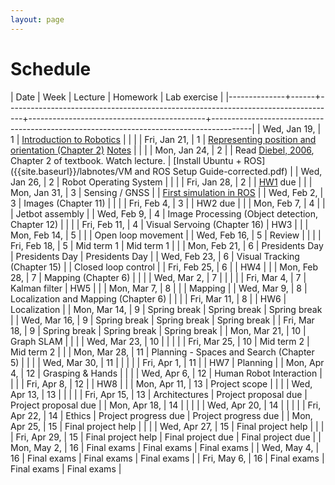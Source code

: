 ```yaml
---
layout: page
---
```

# Schedule

| Date         | Week | Lecture                                                                          | Homework                                   | Lab exercise                                                                           |
|--------------+------+----------------------------------------------------------------------------------+--------------------------------------------+----------------------------------------------------------------------------------------|
| Wed, Jan 19, |    1 | [Introduction to Robotics]({{site.baseurl}}/slides/01-19-intro-to-robotics.html) |                                            |                                                                                        |
| Fri, Jan 21, |    1 | [Representing position and orientation (Chapter 2)](https://drive.google.com/file/d/1Qqe_HZYyw6svQ0uUMahTapw_GaY6OAZq/view?usp=sharing) [Notes]({{site.baseurl}}/slides/01-20-coordinate-transformations-2.pdf) |                                            |                                                                                        |
| Mon, Jan 24, |    2 |                                                                                  |  Read  [Diebel, 2006](https://www.astro.rug.nl/software/kapteyn-beta/_downloads/attitude.pdf), Chapter 2 of textbook. Watch lecture.   | [Install Ubuntu + ROS]({{site.baseurl}}/labnotes/VM and ROS Setup Guide-corrected.pdf) |
| Wed, Jan 26, |    2 | Robot Operating System                                                          |                                            |                                                                                        |
| Fri, Jan 28, |    2 |                                                                                  | [HW1]({{site.baseurl}}/hw/hw1/hw1.pdf) due |                                                                                        |
| Mon, Jan 31, |    3 | Sensing / GNSS                                                                   |                                            | [First simulation in ROS](http://wiki.ros.org/turtlesim/Tutorials)                                                            |
| Wed, Feb 2,  |    3 | Images (Chapter 11)                                                              |                                            |                                                                                        |
| Fri, Feb 4,  |    3 |                                                                                  | HW2 due                                    |                                                                                        |
| Mon, Feb 7,  |    4 |                                                                                  |                                            | Jetbot assembly                                                                        |
| Wed, Feb 9,  |    4 | Image Processing (Object detection, Chapter 12)                                  |                                            |                                                                                        |
| Fri, Feb 11, |    4 | Visual Servoing (Chapter 16)                                                     | HW3                                        |                                                                                        |
| Mon, Feb 14, |    5 |                                                                                  |                                            | Open loop movement                                                                     |
| Wed, Feb 16, |    5 | Review                                                                           |                                            |                                                                                        |
| Fri, Feb 18, |    5 | Mid term 1                                                                       | Mid term 1                                 |                                                                                        |
| Mon, Feb 21, |    6 | Presidents Day                                                                   | Presidents Day                             | Presidents Day                                                                         |
| Wed, Feb 23, |    6 | Visual Tracking (Chapter 15)                                                     |                                            | Closed loop control                                                                    |
| Fri, Feb 25, |    6 |                                                                                  | HW4                                        |                                                                                        |
| Mon, Feb 28, |    7 | Mapping (Chapter 6)                                                              |                                            |                                                                                        |
| Wed, Mar 2,  |    7 |                                                                                  |                                            |                                                                                        |
| Fri, Mar 4,  |    7 | Kalman filter                                                                    | HW5                                        |                                                                                        |
| Mon, Mar 7,  |    8 |                                                                                  |                                            | Mapping                                                                                |
| Wed, Mar 9,  |    8 | Localization and Mapping (Chapter 6)                                             |                                            |                                                                                        |
| Fri, Mar 11, |    8 |                                                                                  | HW6                                        | Localization                                                                           |
| Mon, Mar 14, |    9 | Spring break                                                                     | Spring break                               | Spring break                                                                           |
| Wed, Mar 16, |    9 | Spring break                                                                     | Spring break                               | Spring break                                                                           |
| Fri, Mar 18, |    9 | Spring break                                                                     | Spring break                               | Spring break                                                                           |
| Mon, Mar 21, |   10 | Graph SLAM                                                                       |                                            |                                                                                        |
| Wed, Mar 23, |   10 |                                                                                  |                                            |                                                                                        |
| Fri, Mar 25, |   10 | Mid term 2                                                                       | Mid term 2                                 |                                                                                        |
| Mon, Mar 28, |   11 | Planning - Spaces and Search (Chapter 5)                                         |                                            |                                                                                        |
| Wed, Mar 30, |   11 |                                                                                  |                                            |                                                                                        |
| Fri, Apr 1,  |   11 |                                                                                  | HW7                                        | Planning                                                                               |
| Mon, Apr 4,  |   12 | Grasping & Hands                                                                 |                                            |                                                                                        |
| Wed, Apr 6,  |   12 | Human Robot Interaction                                                          |                                            |                                                                                        |
| Fri, Apr 8,  |   12 |                                                                                  | HW8                                        |                                                                                        |
| Mon, Apr 11, |   13 | Project scope                                                                    |                                            |                                                                                        |
| Wed, Apr 13, |   13 |                                                                                  |                                            |                                                                                        |
| Fri, Apr 15, |   13 | Architectures                                                                    | Project proposal due                       | Project proposal due                                                                   |
| Mon, Apr 18, |   14 |                                                                                  |                                            |                                                                                        |
| Wed, Apr 20, |   14 |                                                                                  |                                            |                                                                                        |
| Fri, Apr 22, |   14 | Ethics                                                                           | Project progress due                       | Project progress due                                                                   |
| Mon, Apr 25, |   15 | Final project help                                                               |                                            |                                                                                        |
| Wed, Apr 27, |   15 | Final project help                                                               |                                            |                                                                                        |
| Fri, Apr 29, |   15 | Final project help                                                               | Final project due                          | Final project due                                                                      |
| Mon, May 2,  |   16 | Final exams                                                                      | Final exams                                | Final exams                                                                            |
| Wed, May 4,  |   16 | Final exams                                                                      | Final exams                                | Final exams                                                                            |
| Fri, May 6,  |   16 | Final exams                                                                      | Final exams                                | Final exams                                                                            |
